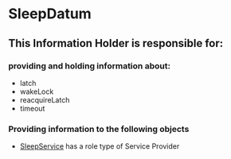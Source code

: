 # SleepDatum
## This Information Holder is responsible for:
### providing and holding information about: 
* latch
* wakeLock
* reacquireLatch
* timeout
### Providing information to the following objects 
* [SleepService](../ServiceProviders/SleepService.md) has a role type of Service Provider
